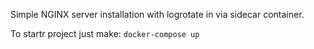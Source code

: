 Simple NGINX server installation with logrotate in via sidecar container.

To startr project just make: ```docker-compose up```
